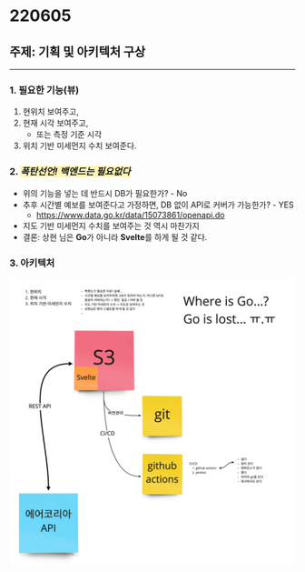 # 220605

## 주제: 기획 및 아키텍처 구상

<hr/>

### 1. 필요한 기능(뷰)

1. 현위치 보여주고,
2. 현재 시각 보여주고,
   - 또는 측정 기준 시각
3. 위치 기반 미세먼지 수치 보여준다.

### 2. <span style="background-color: #fff5b1">_폭탄선언! 백엔드는 필요없다_</span>

- 위의 기능을 넣는 데 반드시 DB가 필요한가? - No
- 추후 시간별 예보를 보여준다고 가정하면, DB 없이 API로 커버가 가능한가? - YES
  - https://www.data.go.kr/data/15073861/openapi.do
- 지도 기반 미세먼지 수치를 보여주는 것 역시 마찬가지
- 결론: 상현 님은 **Go**가 아니라 **Svelte**를 하게 될 것 같다.

### 3. 아키텍처

![architecture](../img/220605_architecture.jpg)
